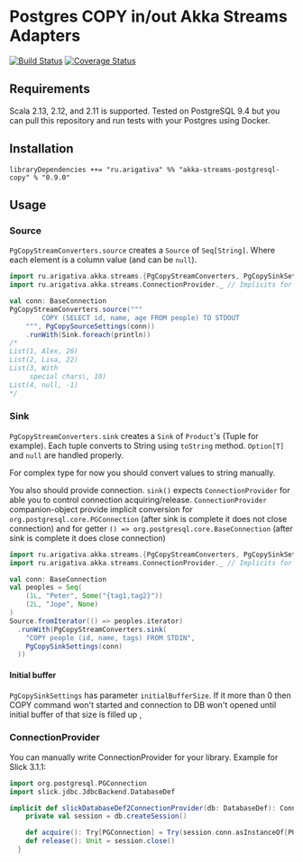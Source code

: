 # Postgres COPY in/out Akka Streams Adapters

[![Build Status](https://travis-ci.org/klpx/akka-streams-postgresql-copy.svg?branch=master)](https://travis-ci.org/klpx/akka-streams-postgresql-copy) [![Coverage Status](https://coveralls.io/repos/github/klpx/akka-stream-postgresql-copy/badge.svg?branch=master)](https://coveralls.io/github/klpx/akka-stream-postgresql-copy?branch=master)

## Requirements
Scala 2.13, 2.12, and 2.11 is supported. Tested on PostgreSQL 9.4 but you can pull this repository and run tests with your Postgres using Docker.

## Installation
`libraryDependencies ++= "ru.arigativa" %% "akka-streams-postgresql-copy" % "0.9.0"`

## Usage

### Source

`PgCopyStreamConverters.source` creates a `Source` of `Seq[String]`. Where each element is a column value (and can be `null`).

```scala
import ru.arigativa.akka.streams.{PgCopyStreamConverters, PgCopySinkSettings}
import ru.arigativa.akka.streams.ConnectionProvider._ // Implicits for ConnectionProvider

val conn: BaseConnection
PgCopyStreamConverters.source("""
        COPY (SELECT id, name, age FROM people) TO STDOUT
    """, PgCopySourceSettings(conn))
    .runWith(Sink.foreach(println))
/*
List(1, Alex, 26)
List(2, Lisa, 22)
List(3, With
	 special chars\, 10)
List(4, null, -1)
*/
```

### Sink

`PgCopyStreamConverters.sink` creates a `Sink` of `Product`'s (Tuple for example). Each tuple converts to String using `toString` method. `Option[T]` and `null` are handled properly.

For complex type for now you should convert values to string manually.

You also should provide connection. `sink()` expects `ConnectionProvider` for able you to control connection acquiring/release. `ConnectionProvider` companion-object provide implicit conversion for `org.postgresql.core.PGConnection` (after sink is complete it does not close connection) and for getter `() => org.postgresql.core.BaseConnection` (after sink is complete it does close connection)

```scala
import ru.arigativa.akka.streams.{PgCopyStreamConverters, PgCopySinkSettings}
import ru.arigativa.akka.streams.ConnectionProvider._ // Implicits for ConnectionProvider

val conn: BaseConnection
val peoples = Seq(
    (1L, "Peter", Some("{tag1,tag2}"))
    (2L, "Jope", None)
)
Source.fromIterator(() => peoples.iterator)
  .runWith(PgCopyStreamConverters.sink(
    "COPY people (id, name, tags) FROM STDIN",
    PgCopySinkSettings(conn)
  ))
```


#### Initial buffer
`PgCopySinkSettings` has parameter `initialBufferSize`. If it more than 0 then COPY command won't started and connection to DB won't opened until initial buffer of that size is filled up ,


### ConnectionProvider

You can manually write ConnectionProvider for your library. Example for Slick 3.1.1:
```scala
import org.postgresql.PGConnection
import slick.jdbc.JdbcBackend.DatabaseDef

implicit def slickDatabaseDef2ConnectionProvider(db: DatabaseDef): ConnectionProvider = new ConnectionProvider {
    private val session = db.createSession()

    def acquire(): Try[PGConnection] = Try(session.conn.asInstanceOf[PGConnection])
    def release(): Unit = session.close()
  }
```

